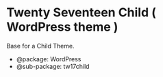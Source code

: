 # Twenty Seventeen Child ( WordPress theme )

Base for a Child Theme.

* @package: WordPress
* @sub-package: tw17child
